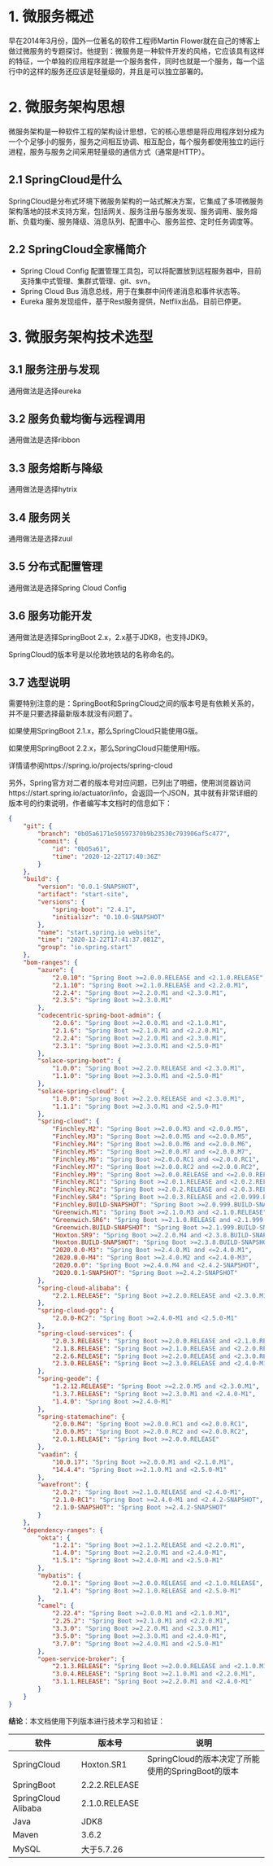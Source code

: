 # 1. 微服务概述

早在2014年3月份，国外一位著名的软件工程师Martin Flower就在自己的博客上做过微服务的专题探讨。他提到：微服务是一种软件开发的风格，它应该具有这样的特征，一个单独的应用程序就是一个服务套件，同时也就是一个服务，每一个运行中的这样的服务还应该是轻量级的，并且是可以独立部署的。

# 2. 微服务架构思想

微服务架构是一种软件工程的架构设计思想，它的核心思想是将应用程序划分成为一个个足够小的服务，服务之间相互协调、相互配合，每个服务都使用独立的运行进程，服务与服务之间采用轻量级的通信方式（通常是HTTP）。

## 2.1 SpringCloud是什么

SpringCloud是分布式环境下微服务架构的一站式解决方案，它集成了多项微服务架构落地的技术支持方案，包括网关、服务注册与服务发现、服务调用、服务熔断、负载均衡、服务降级、消息队列、配置中心、服务监控、定时任务调度等。

## 2.2 SpringCloud全家桶简介

- Spring Cloud Config 配置管理工具包，可以将配置放到远程服务器中，目前支持集中式管理、集群式管理、git、svn。
- Spring Cloud Bus 消息总线，用于在集群中间传递消息和事件状态等。
- Eureka 服务发现组件，基于Rest服务提供，Netflix出品，目前已停更。

# 3. 微服务架构技术选型

## 3.1 服务注册与发现

通用做法是选择eureka

## 3.2 服务负载均衡与远程调用

通用做法是选择ribbon

## 3.3 服务熔断与降级

通用做法是选择hytrix

## 3.4 服务网关

通用做法是选择zuul

## 3.5 分布式配置管理

通用做法是选择Spring Cloud Config

## 3.6 服务功能开发

通用做法是选择SpringBoot 2.x，2.x基于JDK8，也支持JDK9。

SpringCloud的版本号是以伦敦地铁站的名称命名的。

## 3.7 选型说明

需要特别注意的是：SpringBoot和SpringCloud之间的版本号是有依赖关系的，并不是只要选择最新版本就没有问题了。

如果使用SpringBoot 2.1.x，那么SpringCloud只能使用G版。

如果使用SpringBoot 2.2.x，那么SpringCloud只能使用H版。

详情请参阅https://spring.io/projects/spring-cloud

另外，Spring官方对二者的版本号对应问题，已列出了明细，使用浏览器访问https://start.spring.io/actuator/info，会返回一个JSON，其中就有非常详细的版本号的约束说明，作者编写本文档时的信息如下：

```json
{
    "git": {
        "branch": "0b05a6171e50597370b9b23530c793906af5c477",
        "commit": {
            "id": "0b05a61",
            "time": "2020-12-22T17:40:36Z"
        }
    },
    "build": {
        "version": "0.0.1-SNAPSHOT",
        "artifact": "start-site",
        "versions": {
            "spring-boot": "2.4.1",
            "initializr": "0.10.0-SNAPSHOT"
        },
        "name": "start.spring.io website",
        "time": "2020-12-22T17:41:37.081Z",
        "group": "io.spring.start"
    },
    "bom-ranges": {
        "azure": {
            "2.0.10": "Spring Boot >=2.0.0.RELEASE and <2.1.0.RELEASE",
            "2.1.10": "Spring Boot >=2.1.0.RELEASE and <2.2.0.M1",
            "2.2.4": "Spring Boot >=2.2.0.M1 and <2.3.0.M1",
            "2.3.5": "Spring Boot >=2.3.0.M1"
        },
        "codecentric-spring-boot-admin": {
            "2.0.6": "Spring Boot >=2.0.0.M1 and <2.1.0.M1",
            "2.1.6": "Spring Boot >=2.1.0.M1 and <2.2.0.M1",
            "2.2.4": "Spring Boot >=2.2.0.M1 and <2.3.0.M1",
            "2.3.1": "Spring Boot >=2.3.0.M1 and <2.5.0-M1"
        },
        "solace-spring-boot": {
            "1.0.0": "Spring Boot >=2.2.0.RELEASE and <2.3.0.M1",
            "1.1.0": "Spring Boot >=2.3.0.M1 and <2.5.0-M1"
        },
        "solace-spring-cloud": {
            "1.0.0": "Spring Boot >=2.2.0.RELEASE and <2.3.0.M1",
            "1.1.1": "Spring Boot >=2.3.0.M1 and <2.5.0-M1"
        },
        "spring-cloud": {
            "Finchley.M2": "Spring Boot >=2.0.0.M3 and <2.0.0.M5",
            "Finchley.M3": "Spring Boot >=2.0.0.M5 and <=2.0.0.M5",
            "Finchley.M4": "Spring Boot >=2.0.0.M6 and <=2.0.0.M6",
            "Finchley.M5": "Spring Boot >=2.0.0.M7 and <=2.0.0.M7",
            "Finchley.M6": "Spring Boot >=2.0.0.RC1 and <=2.0.0.RC1",
            "Finchley.M7": "Spring Boot >=2.0.0.RC2 and <=2.0.0.RC2",
            "Finchley.M9": "Spring Boot >=2.0.0.RELEASE and <=2.0.0.RELEASE",
            "Finchley.RC1": "Spring Boot >=2.0.1.RELEASE and <2.0.2.RELEASE",
            "Finchley.RC2": "Spring Boot >=2.0.2.RELEASE and <2.0.3.RELEASE",
            "Finchley.SR4": "Spring Boot >=2.0.3.RELEASE and <2.0.999.BUILD-SNAPSHOT",
            "Finchley.BUILD-SNAPSHOT": "Spring Boot >=2.0.999.BUILD-SNAPSHOT and <2.1.0.M3",
            "Greenwich.M1": "Spring Boot >=2.1.0.M3 and <2.1.0.RELEASE",
            "Greenwich.SR6": "Spring Boot >=2.1.0.RELEASE and <2.1.999.BUILD-SNAPSHOT",
            "Greenwich.BUILD-SNAPSHOT": "Spring Boot >=2.1.999.BUILD-SNAPSHOT and <2.2.0.M4",
            "Hoxton.SR9": "Spring Boot >=2.2.0.M4 and <2.3.8.BUILD-SNAPSHOT",
            "Hoxton.BUILD-SNAPSHOT": "Spring Boot >=2.3.8.BUILD-SNAPSHOT and <2.4.0.M1",
            "2020.0.0-M3": "Spring Boot >=2.4.0.M1 and <=2.4.0.M1",
            "2020.0.0-M4": "Spring Boot >=2.4.0.M2 and <=2.4.0-M3",
            "2020.0.0": "Spring Boot >=2.4.0.M4 and <2.4.2-SNAPSHOT",
            "2020.0.1-SNAPSHOT": "Spring Boot >=2.4.2-SNAPSHOT"
        },
        "spring-cloud-alibaba": {
            "2.2.1.RELEASE": "Spring Boot >=2.2.0.RELEASE and <2.3.0.M1"
        },
        "spring-cloud-gcp": {
            "2.0.0-RC2": "Spring Boot >=2.4.0-M1 and <2.5.0-M1"
        },
        "spring-cloud-services": {
            "2.0.3.RELEASE": "Spring Boot >=2.0.0.RELEASE and <2.1.0.RELEASE",
            "2.1.8.RELEASE": "Spring Boot >=2.1.0.RELEASE and <2.2.0.RELEASE",
            "2.2.6.RELEASE": "Spring Boot >=2.2.0.RELEASE and <2.3.0.RELEASE",
            "2.3.0.RELEASE": "Spring Boot >=2.3.0.RELEASE and <2.4.0-M1"
        },
        "spring-geode": {
            "1.2.12.RELEASE": "Spring Boot >=2.2.0.M5 and <2.3.0.M1",
            "1.3.7.RELEASE": "Spring Boot >=2.3.0.M1 and <2.4.0-M1",
            "1.4.0": "Spring Boot >=2.4.0-M1"
        },
        "spring-statemachine": {
            "2.0.0.M4": "Spring Boot >=2.0.0.RC1 and <=2.0.0.RC1",
            "2.0.0.M5": "Spring Boot >=2.0.0.RC2 and <=2.0.0.RC2",
            "2.0.1.RELEASE": "Spring Boot >=2.0.0.RELEASE"
        },
        "vaadin": {
            "10.0.17": "Spring Boot >=2.0.0.M1 and <2.1.0.M1",
            "14.4.4": "Spring Boot >=2.1.0.M1 and <2.5.0-M1"
        },
        "wavefront": {
            "2.0.2": "Spring Boot >=2.1.0.RELEASE and <2.4.0-M1",
            "2.1.0-RC1": "Spring Boot >=2.4.0-M1 and <2.4.2-SNAPSHOT",
            "2.1.0-SNAPSHOT": "Spring Boot >=2.4.2-SNAPSHOT"
        }
    },
    "dependency-ranges": {
        "okta": {
            "1.2.1": "Spring Boot >=2.1.2.RELEASE and <2.2.0.M1",
            "1.4.0": "Spring Boot >=2.2.0.M1 and <2.4.0-M1",
            "1.5.1": "Spring Boot >=2.4.0-M1 and <2.5.0-M1"
        },
        "mybatis": {
            "2.0.1": "Spring Boot >=2.0.0.RELEASE and <2.1.0.RELEASE",
            "2.1.4": "Spring Boot >=2.1.0.RELEASE and <2.5.0-M1"
        },
        "camel": {
            "2.22.4": "Spring Boot >=2.0.0.M1 and <2.1.0.M1",
            "2.25.2": "Spring Boot >=2.1.0.M1 and <2.2.0.M1",
            "3.3.0": "Spring Boot >=2.2.0.M1 and <2.3.0.M1",
            "3.5.0": "Spring Boot >=2.3.0.M1 and <2.4.0-M1",
            "3.7.0": "Spring Boot >=2.4.0.M1 and <2.5.0-M1"
        },
        "open-service-broker": {
            "2.1.3.RELEASE": "Spring Boot >=2.0.0.RELEASE and <2.1.0.M1",
            "3.0.4.RELEASE": "Spring Boot >=2.1.0.M1 and <2.2.0.M1",
            "3.1.1.RELEASE": "Spring Boot >=2.2.0.M1 and <2.4.0-M1"
        }
    }
}
```

**结论**：本文档使用下列版本进行技术学习和验证：

| 软件                | 版本号        | 说明                                              |
| ------------------- | ------------- | ------------------------------------------------- |
| SpringCloud         | Hoxton.SR1    | SpringCloud的版本决定了所能使用的SpringBoot的版本 |
| SpringBoot          | 2.2.2.RELEASE |                                                   |
| SpringCloud Alibaba | 2.1.0.RELEASE |                                                   |
| Java                | JDK8          |                                                   |
| Maven               | 3.6.2         |                                                   |
| MySQL               | 大于5.7.26    |                                                   |





